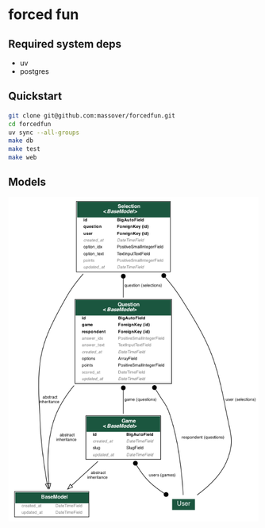 # forced fun

## Required system deps

- uv
- postgres

## Quickstart

```bash
git clone git@github.com:massover/forcedfun.git
cd forcedfun
uv sync --all-groups
make db
make test
make web
```

## Models

![Models](docs/models.png)